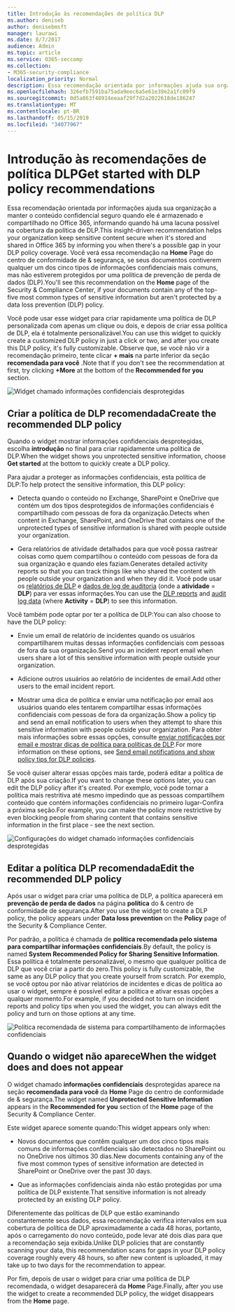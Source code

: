 ```yaml
---
title: Introdução às recomendações de política DLP
ms.author: deniseb
author: denisebmsft
manager: laurawi
ms.date: 8/7/2017
audience: Admin
ms.topic: article
ms.service: O365-seccomp
ms.collection:
- M365-security-compliance
localization_priority: Normal
description: Essa recomendação orientada por informações ajuda sua organização a manter o conteúdo confidencial seguro quando ele é armazenado e compartilhado no Office 365, informando quando há uma lacuna possível na cobertura da política de DLP. Você verá essa recomendação na home page do centro de conformidade de &amp; segurança, se seus documentos contiverem qualquer um dos cinco tipos de informações confidenciais mais comuns, mas não estiverem protegidos por uma política de DLP.
ms.openlocfilehash: 326efb7591ba75ada9eec6a5e61e39e2a1fc09f9
ms.sourcegitcommit: 0d5a863f48914eeaaf29f7d2a2022618de186247
ms.translationtype: MT
ms.contentlocale: pt-BR
ms.lasthandoff: 05/15/2019
ms.locfileid: "34077967"
---
```

# <a name="get-started-with-dlp-policy-recommendations"></a><span data-ttu-id="c738d-104">Introdução às recomendações de política DLP</span><span class="sxs-lookup"><span data-stu-id="c738d-104">Get started with DLP policy recommendations</span></span>

<span data-ttu-id="c738d-105">Essa recomendação orientada por informações ajuda sua organização a manter o conteúdo confidencial seguro quando ele é armazenado e compartilhado no Office 365, informando quando há uma lacuna possível na cobertura da política de DLP.</span><span class="sxs-lookup"><span data-stu-id="c738d-105">This insight-driven recommendation helps your organization keep sensitive content secure when it's stored and shared in Office 365 by informing you when there's a possible gap in your DLP policy coverage.</span></span> <span data-ttu-id="c738d-106">Você verá essa recomendação na **Home** Page do centro de conformidade de &amp; segurança, se seus documentos contiverem qualquer um dos cinco tipos de informações confidenciais mais comuns, mas não estiverem protegidos por uma política de prevenção de perda de dados (DLP).</span><span class="sxs-lookup"><span data-stu-id="c738d-106">You'll see this recommendation on the **Home** page of the Security &amp; Compliance Center, if your documents contain any of the top-five most common types of sensitive information but aren't protected by a data loss prevention (DLP) policy.</span></span> 
  
<span data-ttu-id="c738d-107">Você pode usar esse widget para criar rapidamente uma política de DLP personalizada com apenas um clique ou dois, e depois de criar essa política de DLP, ela é totalmente personalizável.</span><span class="sxs-lookup"><span data-stu-id="c738d-107">You can use this widget to quickly create a customized DLP policy in just a click or two, and after you create this DLP policy, it's fully customizable.</span></span> <span data-ttu-id="c738d-108">Observe que, se você não vir a recomendação primeiro, tente clicar **+ mais** na parte inferior da seção **recomendada para você** .</span><span class="sxs-lookup"><span data-stu-id="c738d-108">Note that if you don't see the recommendation at first, try clicking **+More** at the bottom of the **Recommended for you** section.</span></span> 
  
![Widget chamado informações confidenciais desprotegidas](media/91bc04d2-6eff-4294-8b73-b2d56d26ffc4.png)
  
## <a name="create-the-recommended-dlp-policy"></a><span data-ttu-id="c738d-110">Criar a política de DLP recomendada</span><span class="sxs-lookup"><span data-stu-id="c738d-110">Create the recommended DLP policy</span></span>

<span data-ttu-id="c738d-111">Quando o widget mostrar informações confidenciais desprotegidas, escolha **introdução** no final para criar rapidamente uma política de DLP.</span><span class="sxs-lookup"><span data-stu-id="c738d-111">When the widget shows you unprotected sensitive information, choose **Get started** at the bottom to quickly create a DLP policy.</span></span> 
  
<span data-ttu-id="c738d-112">Para ajudar a proteger as informações confidenciais, esta política de DLP:</span><span class="sxs-lookup"><span data-stu-id="c738d-112">To help protect the sensitive information, this DLP policy:</span></span>
  
- <span data-ttu-id="c738d-113">Detecta quando o conteúdo no Exchange, SharePoint e OneDrive que contém um dos tipos desprotegidos de informações confidenciais é compartilhado com pessoas de fora da organização.</span><span class="sxs-lookup"><span data-stu-id="c738d-113">Detects when content in Exchange, SharePoint, and OneDrive that contains one of the unprotected types of sensitive information is shared with people outside your organization.</span></span>
    
- <span data-ttu-id="c738d-114">Gera relatórios de atividade detalhados para que você possa rastrear coisas como quem compartilhou o conteúdo com pessoas de fora da sua organização e quando eles faziam.</span><span class="sxs-lookup"><span data-stu-id="c738d-114">Generates detailed activity reports so that you can track things like who shared the content with people outside your organization and when they did it.</span></span> <span data-ttu-id="c738d-115">Você pode usar os [relatórios de DLP](view-the-dlp-reports.md) e [dados de log de auditoria](search-the-audit-log-in-security-and-compliance.md) (onde a **atividade** = **DLP**) para ver essas informações.</span><span class="sxs-lookup"><span data-stu-id="c738d-115">You can use the [DLP reports](view-the-dlp-reports.md) and [audit log data](search-the-audit-log-in-security-and-compliance.md) (where **Activity** = **DLP**) to see this information.</span></span>
    
<span data-ttu-id="c738d-116">Você também pode optar por ter a política de DLP:</span><span class="sxs-lookup"><span data-stu-id="c738d-116">You can also choose to have the DLP policy:</span></span>
  
- <span data-ttu-id="c738d-117">Envie um email de relatório de incidentes quando os usuários compartilharem muitas dessas informações confidenciais com pessoas de fora da sua organização.</span><span class="sxs-lookup"><span data-stu-id="c738d-117">Send you an incident report email when users share a lot of this sensitive information with people outside your organization.</span></span>
    
- <span data-ttu-id="c738d-118">Adicione outros usuários ao relatório de incidentes de email.</span><span class="sxs-lookup"><span data-stu-id="c738d-118">Add other users to the email incident report.</span></span>
    
- <span data-ttu-id="c738d-119">Mostrar uma dica de política e enviar uma notificação por email aos usuários quando eles tentarem compartilhar essas informações confidenciais com pessoas de fora da organização.</span><span class="sxs-lookup"><span data-stu-id="c738d-119">Show a policy tip and send an email notification to users when they attempt to share this sensitive information with people outside your organization.</span></span> <span data-ttu-id="c738d-120">Para obter mais informações sobre essas opções, consulte [enviar notificações por email e mostrar dicas de política para políticas de DLP](use-notifications-and-policy-tips.md).</span><span class="sxs-lookup"><span data-stu-id="c738d-120">For more information on these options, see [Send email notifications and show policy tips for DLP policies](use-notifications-and-policy-tips.md).</span></span>
    
<span data-ttu-id="c738d-121">Se você quiser alterar essas opções mais tarde, poderá editar a política de DLP após sua criação.</span><span class="sxs-lookup"><span data-stu-id="c738d-121">If you want to change these options later, you can edit the DLP policy after it's created.</span></span> <span data-ttu-id="c738d-122">Por exemplo, você pode tornar a política mais restritiva até mesmo impedindo que as pessoas compartilhem conteúdo que contém informações confidenciais no primeiro lugar-Confira a próxima seção.</span><span class="sxs-lookup"><span data-stu-id="c738d-122">For example, you can make the policy more restrictive by even blocking people from sharing content that contains sensitive information in the first place - see the next section.</span></span>
  
![Configurações do widget chamado informações confidenciais desprotegidas](media/b6106cbd-1bed-4582-aaef-b678de470c9b.png)
  
## <a name="edit-the-recommended-dlp-policy"></a><span data-ttu-id="c738d-124">Editar a política DLP recomendada</span><span class="sxs-lookup"><span data-stu-id="c738d-124">Edit the recommended DLP policy</span></span>

<span data-ttu-id="c738d-125">Após usar o widget para criar uma política de DLP, a política aparecerá em **prevenção de perda de dados** na página **política** do &amp; centro de conformidade de segurança.</span><span class="sxs-lookup"><span data-stu-id="c738d-125">After you use the widget to create a DLP policy, the policy appears under **Data loss prevention** on the **Policy** page of the Security &amp; Compliance Center.</span></span> 
  
<span data-ttu-id="c738d-126">Por padrão, a política é chamada de **política recomendada pelo sistema para compartilhar informações confidenciais**.</span><span class="sxs-lookup"><span data-stu-id="c738d-126">By default, the policy is named **System Recommended Policy for Sharing Sensitive Information**.</span></span> <span data-ttu-id="c738d-127">Essa política é totalmente personalizável, o mesmo que qualquer política de DLP que você criar a partir do zero.</span><span class="sxs-lookup"><span data-stu-id="c738d-127">This policy is fully customizable, the same as any DLP policy that you create yourself from scratch.</span></span> <span data-ttu-id="c738d-128">Por exemplo, se você optou por não ativar relatórios de incidentes e dicas de política ao usar o widget, sempre é possível editar a política e ativar essas opções a qualquer momento.</span><span class="sxs-lookup"><span data-stu-id="c738d-128">For example, if you decided not to turn on incident reports and policy tips when you used the widget, you can always edit the policy and turn on those options at any time.</span></span>
  
![Política recomendada de sistema para compartilhamento de informações confidenciais](media/2fc49f25-ec25-4433-add4-d60f73888f13.png)
  
## <a name="when-the-widget-does-and-does-not-appear"></a><span data-ttu-id="c738d-130">Quando o widget não aparece</span><span class="sxs-lookup"><span data-stu-id="c738d-130">When the widget does and does not appear</span></span>

<span data-ttu-id="c738d-131">O widget chamado **informações confidenciais** desprotegidas aparece na seção **recomendada para você** da **Home** Page do centro de conformidade de &amp; segurança.</span><span class="sxs-lookup"><span data-stu-id="c738d-131">The widget named **Unprotected Sensitive Information** appears in the **Recommended for you** section of the **Home** page of the Security &amp; Compliance Center.</span></span> 
  
<span data-ttu-id="c738d-132">Este widget aparece somente quando:</span><span class="sxs-lookup"><span data-stu-id="c738d-132">This widget appears only when:</span></span>
  
- <span data-ttu-id="c738d-133">Novos documentos que contêm qualquer um dos cinco tipos mais comuns de informações confidenciais são detectados no SharePoint ou no OneDrive nos últimos 30 dias.</span><span class="sxs-lookup"><span data-stu-id="c738d-133">New documents containing any of the five most common types of sensitive information are detected in SharePoint or OneDrive over the past 30 days.</span></span>
    
- <span data-ttu-id="c738d-134">Que as informações confidenciais ainda não estão protegidas por uma política de DLP existente.</span><span class="sxs-lookup"><span data-stu-id="c738d-134">That sensitive information is not already protected by an existing DLP policy.</span></span>
    
<span data-ttu-id="c738d-135">Diferentemente das políticas de DLP que estão examinando constantemente seus dados, essa recomendação verifica intervalos em sua cobertura de política de DLP aproximadamente a cada 48 horas, portanto, após o carregamento do novo conteúdo, pode levar até dois dias para que a recomendação seja exibida.</span><span class="sxs-lookup"><span data-stu-id="c738d-135">Unlike DLP policies that are constantly scanning your data, this recommendation scans for gaps in your DLP policy coverage roughly every 48 hours, so after new content is uploaded, it may take up to two days for the recommendation to appear.</span></span>
  
<span data-ttu-id="c738d-136">Por fim, depois de usar o widget para criar uma política de DLP recomendada, o widget desaparecerá da **Home** Page.</span><span class="sxs-lookup"><span data-stu-id="c738d-136">Finally, after you use the widget to create a recommended DLP policy, the widget disappears from the **Home** page.</span></span> 
  

